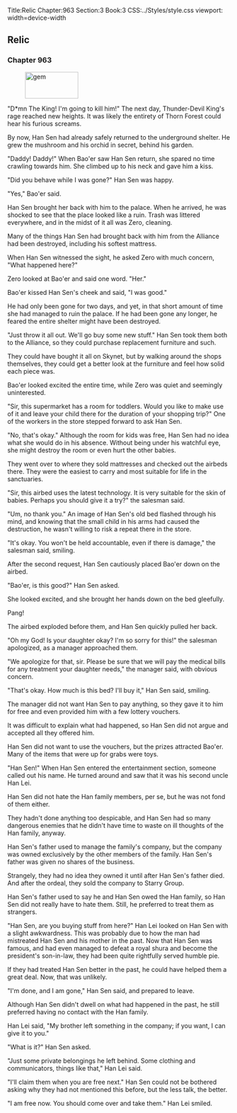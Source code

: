 Title:Relic 
Chapter:963 
Section:3 
Book:3 
CSS:../Styles/style.css 
viewport: width=device-width
  
## Relic
### Chapter 963
  
<figure>
	<img src="../Images/gem.gif" alt="gem" id="gem" width="120" height="60" />
</figure>
  

  
"D*mn The King! I'm going to kill him!" The next day, Thunder-Devil King's rage reached new heights. It was likely the entirety of Thorn Forest could hear his furious screams.

By now, Han Sen had already safely returned to the underground shelter. He grew the mushroom and his orchid in secret, behind his garden.

"Daddy! Daddy!" When Bao'er saw Han Sen return, she spared no time crawling towards him. She climbed up to his neck and gave him a kiss.

"Did you behave while I was gone?" Han Sen was happy.

"Yes," Bao'er said.

Han Sen brought her back with him to the palace. When he arrived, he was shocked to see that the place looked like a ruin. Trash was littered everywhere, and in the midst of it all was Zero, cleaning.

Many of the things Han Sen had brought back with him from the Alliance had been destroyed, including his softest mattress.

When Han Sen witnessed the sight, he asked Zero with much concern, "What happened here?"

Zero looked at Bao'er and said one word. "Her."

Bao'er kissed Han Sen's cheek and said, "I was good."

He had only been gone for two days, and yet, in that short amount of time she had managed to ruin the palace. If he had been gone any longer, he feared the entire shelter might have been destroyed.

"Just throw it all out. We'll go buy some new stuff." Han Sen took them both to the Alliance, so they could purchase replacement furniture and such.

They could have bought it all on Skynet, but by walking around the shops themselves, they could get a better look at the furniture and feel how solid each piece was.

Bao'er looked excited the entire time, while Zero was quiet and seemingly uninterested.

"Sir, this supermarket has a room for toddlers. Would you like to make use of it and leave your child there for the duration of your shopping trip?" One of the workers in the store stepped forward to ask Han Sen.

"No, that's okay." Although the room for kids was free, Han Sen had no idea what she would do in his absence. Without being under his watchful eye, she might destroy the room or even hurt the other babies.

They went over to where they sold mattresses and checked out the airbeds there. They were the easiest to carry and most suitable for life in the sanctuaries.

"Sir, this airbed uses the latest technology. It is very suitable for the skin of babies. Perhaps you should give it a try?" the salesman said.

"Um, no thank you." An image of Han Sen's old bed flashed through his mind, and knowing that the small child in his arms had caused the destruction, he wasn't willing to risk a repeat there in the store.

"It's okay. You won't be held accountable, even if there is damage," the salesman said, smiling.

After the second request, Han Sen cautiously placed Bao'er down on the airbed.

"Bao'er, is this good?" Han Sen asked.

She looked excited, and she brought her hands down on the bed gleefully.

Pang!

The airbed exploded before them, and Han Sen quickly pulled her back.

"Oh my God! Is your daughter okay? I'm so sorry for this!" the salesman apologized, as a manager approached them.

"We apologize for that, sir. Please be sure that we will pay the medical bills for any treatment your daughter needs," the manager said, with obvious concern.

"That's okay. How much is this bed? I'll buy it," Han Sen said, smiling.

The manager did not want Han Sen to pay anything, so they gave it to him for free and even provided him with a few lottery vouchers.

It was difficult to explain what had happened, so Han Sen did not argue and accepted all they offered him.

Han Sen did not want to use the vouchers, but the prizes attracted Bao'er. Many of the items that were up for grabs were toys.

"Han Sen!" When Han Sen entered the entertainment section, someone called out his name. He turned around and saw that it was his second uncle Han Lei.

Han Sen did not hate the Han family members, per se, but he was not fond of them either.

They hadn't done anything too despicable, and Han Sen had so many dangerous enemies that he didn't have time to waste on ill thoughts of the Han family, anyway.

Han Sen's father used to manage the family's company, but the company was owned exclusively by the other members of the family. Han Sen's father was given no shares of the business.

Strangely, they had no idea they owned it until after Han Sen's father died. And after the ordeal, they sold the company to Starry Group.

Han Sen's father used to say he and Han Sen owed the Han family, so Han Sen did not really have to hate them. Still, he preferred to treat them as strangers.

"Han Sen, are you buying stuff from here?" Han Lei looked on Han Sen with a slight awkwardness. This was probably due to how the man had mistreated Han Sen and his mother in the past. Now that Han Sen was famous, and had even managed to defeat a royal shura and become the president's son-in-law, they had been quite rightfully served humble pie.

If they had treated Han Sen better in the past, he could have helped them a great deal. Now, that was unlikely.

"I'm done, and I am gone," Han Sen said, and prepared to leave.

Although Han Sen didn't dwell on what had happened in the past, he still preferred having no contact with the Han family.

Han Lei said, "My brother left something in the company; if you want, I can give it to you."

"What is it?" Han Sen asked.

"Just some private belongings he left behind. Some clothing and communicators, things like that," Han Lei said.

"I'll claim them when you are free next." Han Sen could not be bothered asking why they had not mentioned this before, but the less talk, the better.

"I am free now. You should come over and take them." Han Lei smiled.